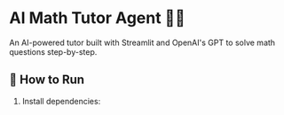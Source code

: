 # AI Math Tutor Agent 🤖➗

An AI-powered tutor built with Streamlit and OpenAI's GPT to solve math questions step-by-step.

## 🚀 How to Run
1. Install dependencies:
